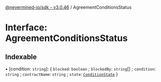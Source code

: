 [@nevermined-io/sdk - v3.0.46](../code-reference.md) / AgreementConditionsStatus

# Interface: AgreementConditionsStatus

## Indexable

▪ [condition: `string`]: \{ `blocked`: `boolean` ; `blockedBy`: `string`[] ; `condition`: `string` ; `contractName`: `string` ; `state`: [`ConditionState`](../enums/ConditionState.md) }
